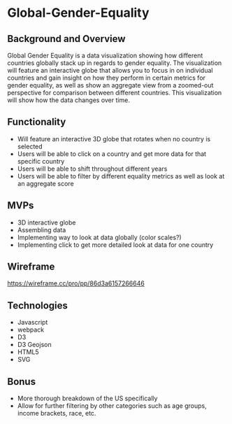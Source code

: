# Global-Gender-Equality

## Background and Overview

Global Gender Equality is a data visualization showing how different countries globally stack up in regards to gender equality. The visualization will feature an interactive globe that allows you to focus in on individual countries and gain insight on how they perform in certain metrics for gender equality, as well as show an aggregate view from a zoomed-out perspective for comparison between different countries. This visualization will show how the data changes over time.

## Functionality

* Will feature an interactive 3D globe that rotates when no country is selected
* Users will be able to click on a country and get more data for  that specific country
* Users will be able to shift throughout different years
* Users will be able to filter by different equality metrics as well as look at an aggregate score

## MVPs

* 3D interactive globe
* Assembling data 
* Implementing way to look at data globally (color scales?)
* Implementing click to get more detailed look at data for one country

## Wireframe

https://wireframe.cc/pro/pp/86d3a6157266646

## Technologies

* Javascript
* webpack
* D3
* D3 Geojson
* HTML5
* SVG

## Bonus

* More thorough breakdown of the US specifically
* Allow for further filtering by other categories such as age groups, income brackets, race, etc.
